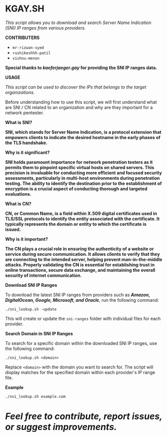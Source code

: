 # **KGAY.SH**
 _This script allows you to download and search Server Name Indication (SNI) IP ranges from various providers._

**CONTRIBUTERS**

- `mr-rizwan-syed`
- `rushikeshhh-patil`
- `vishnu-menon`

**Special thanks to _kaeferjaeger.gay_ for providing the SNI IP ranges data.**

**USAGE**

_This script can be used to discover the IPs that belongs to the target organizations._

Before understanding how to use this script, we will first understand what are SNI / CN related to an organization and why are they important for a network pentester.


<strong>What is SNI?<br>

SNI, which stands for Server Name Indication, is a protocol extension that empowers clients to indicate the desired hostname in the early phases of the TLS handshake.

Why is it significant?

SNI holds paramount importance for network penetration testers as it permits them to pinpoint specific virtual hosts on shared servers. This precision is invaluable for conducting more efficient and focused security assessments, particularly in multi-host environments during penetration testing. The ability to identify the destination prior to the establishment of encryption is a crucial aspect of conducting thorough and targeted evaluations.</strong>

<strong>What is CN?

CN, or Common Name, is a field within X.509 digital certificates used in TLS/SSL protocols to identify the entity associated with the certificate. It typically represents the domain or entity to which the certificate is issued.

Why is it important?

The CN plays a crucial role in ensuring the authenticity of a website or service during secure communication. It allows clients to verify that they are connecting to the intended server, helping prevent man-in-the-middle attacks. Properly validating the CN is essential for establishing trust in online transactions, secure data exchange, and maintaining the overall security of internet communication.</strong>


**Download SNI IP Ranges**

To download the latest SNI IP ranges from providers such as ***Amazon, DigitalOcean, Google, Microsoft, and Oracle***, run the following command:

```./sni_lookup.sh -update```

This will create or update the `sni-ranges` folder with individual files for each provider.

**Search Domain in SNI IP Ranges**

To search for a specific domain within the downloaded SNI IP ranges, use the following command:

```./sni_lookup.sh <domain>```

Replace `<domain>` with the domain you want to search for. The script will display matches for the specified domain within each provider's IP range file.

**Example**

```./sni_lookup.sh example.com```


# **_Feel free to contribute, report issues, or suggest improvements._** 
